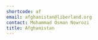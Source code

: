 ```yaml
---
shortcode: af
email: afghanistan@liberland.org
contact: Mohammad Osman Nowrozi
title: Afghanistan
---
```

